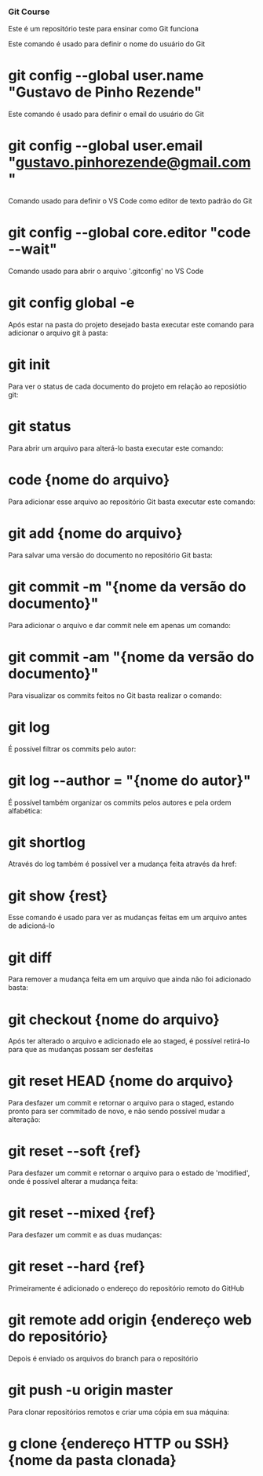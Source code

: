 ### Git Course 
Este é um repositório teste para ensinar como Git funciona


Este comando é usado para definir o nome do usuário do Git
# git config --global user.name "Gustavo de Pinho Rezende"

Este comando é usado para definir o email do usuário do Git
# git config --global user.email "gustavo.pinhorezende@gmail.com"

Comando usado para definir o VS Code como editor de texto padrão do Git
# git config --global core.editor "code --wait"

Comando usado para abrir o arquivo '.gitconfig' no VS Code
# git config global -e

<!--init-->
Após estar na pasta do projeto desejado basta executar este comando para adicionar o arquivo git à pasta:
# git init

<!--status-->
Para ver o status de cada documento do projeto em relação ao reposiótio git:
# git status

<!--alterar e adicionar-->
Para abrir um arquivo para alterá-lo basta executar este comando:
# code {nome do arquivo}

Para adicionar esse arquivo ao repositório Git basta executar este comando:
# git add {nome do arquivo}

<!--commit-->
Para salvar uma versão do documento no repositório Git basta:
# git commit -m "{nome da versão do documento}"

Para adicionar o arquivo e dar commit nele em apenas um comando:
# git commit -am "{nome da versão do documento}"

<!--log-->
Para visualizar os commits feitos no Git basta realizar o comando: 
# git log

É possível filtrar os commits pelo autor:
# git log --author = "{nome do autor}"

É possível também organizar os commits pelos autores e pela ordem alfabética:
# git shortlog

Através do log também é possível ver a mudança feita através da href:
# git show {rest}

<!--diff-->
Esse comando é usado para ver as mudanças feitas em um arquivo antes de adicioná-lo
# git diff

<!--Desfazendo coisas-->
Para remover a mudança feita em um arquivo que ainda não foi adicionado basta:
# git checkout {nome do arquivo}

<!--reset-->
<!--Para realizar um reset é necessário usar a ref de um commit anterior ao desejado-->
Após ter alterado o arquivo e adicionado ele ao staged, é possível retirá-lo para que as mudanças possam ser desfeitas
# git reset HEAD {nome do arquivo}

Para desfazer um commit e retornar o arquivo para o staged, estando pronto para ser commitado de novo, e não sendo possível mudar a alteração:
# git reset --soft {ref}

Para desfazer um commit e retornar o arquivo para o estado de 'modified', onde é possível alterar a mudança feita:
# git reset --mixed {ref}

Para desfazer um commit e as duas mudanças:
# git reset --hard {ref}


<!--GitHub-->
Primeiramente é adicionado o endereço do repositório remoto do GitHub
# git remote add origin {endereço web do repositório}

Depois é enviado os arquivos do branch para o repositório
# git push -u origin master

Para clonar repositórios remotos e criar uma cópia em sua máquina:
# g clone {endereço HTTP ou SSH} {nome da pasta clonada}

